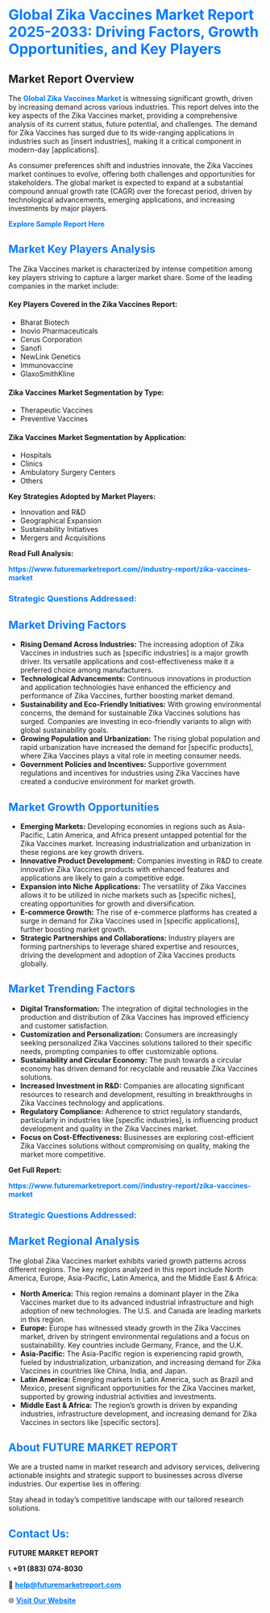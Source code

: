<h1 style="color: #007BFF;">Global Zika Vaccines Market Report 2025-2033: Driving Factors, Growth Opportunities, and Key Players</h1>

<section id="overview">
<h2>Market Report Overview</h2>
<p>The <a href="https://www.futuremarketreport.com//industry-report/zika-vaccines-market" style="color: #007BFF; text-decoration: none;"><strong>Global Zika Vaccines Market</strong></a> is witnessing significant growth, driven by increasing demand across various industries. This report delves into the key aspects of the Zika Vaccines market, providing a comprehensive analysis of its current status, future potential, and challenges. The demand for Zika Vaccines has surged due to its wide-ranging applications in industries such as [insert industries], making it a critical component in modern-day [applications].</p>
<p>As consumer preferences shift and industries innovate, the Zika Vaccines market continues to evolve, offering both challenges and opportunities for stakeholders. The global market is expected to expand at a substantial compound annual growth rate (CAGR) over the forecast period, driven by technological advancements, emerging applications, and increasing investments by major players.</p>
</section>

<section id="overview">
<p><a href="https://www.futuremarketreport.com//request-sample/reportId=49686" style="color: #007BFF; text-decoration: none;"><strong>Explore Sample Report Here</strong></a></p>
</section>

<section id="key-players">
<h2 style="color: #007BFF;">Market Key Players Analysis</h2>
<p>The Zika Vaccines market is characterized by intense competition among key players striving to capture a larger market share. Some of the leading companies in the market include:</p>
<h4>Key Players Covered in the Zika Vaccines Report:</h4>
<ul><li>Bharat Biotech</li><li>Inovio Pharmaceuticals</li><li>Cerus Corporation</li><li>Sanofi</li><li>NewLink Genetics</li><li>Immunovaccine</li><li>GlaxoSmithKline</li></ul>
<h4>Zika Vaccines Market Segmentation by Type:</h4>
<ul><li>Therapeutic Vaccines</li><li>Preventive Vaccines</li></ul>

<h4>Zika Vaccines Market Segmentation by Application:</h4>
<ul><li>Hospitals</li><li>Clinics</li><li>Ambulatory Surgery Centers</li><li>Others</li></ul>
<p><strong>Key Strategies Adopted by Market Players:</strong></p>
<ul>
<li>Innovation and R&D</li>
<li>Geographical Expansion</li>
<li>Sustainability Initiatives</li>
<li>Mergers and Acquisitions</li>
</ul>
</section>

<section>
<p><strong>Read Full Analysis: </strong></p><a href="https://www.futuremarketreport.com//industry-report/zika-vaccines-market" style="color: #007BFF; text-decoration: none;"><strong>https://www.futuremarketreport.com//industry-report/zika-vaccines-market</strong></a>
<h3 style="color: #007BFF;">Strategic Questions Addressed:</h3>
</section>

<section id="driving-factors">
<h2 style="color: #007BFF;">Market Driving Factors</h2>
<ul>
<li><strong>Rising Demand Across Industries:</strong> The increasing adoption of Zika Vaccines in industries such as [specific industries] is a major growth driver. Its versatile applications and cost-effectiveness make it a preferred choice among manufacturers.</li>
<li><strong>Technological Advancements:</strong> Continuous innovations in production and application technologies have enhanced the efficiency and performance of Zika Vaccines, further boosting market demand.</li>
<li><strong>Sustainability and Eco-Friendly Initiatives:</strong> With growing environmental concerns, the demand for sustainable Zika Vaccines solutions has surged. Companies are investing in eco-friendly variants to align with global sustainability goals.</li>
<li><strong>Growing Population and Urbanization:</strong> The rising global population and rapid urbanization have increased the demand for [specific products], where Zika Vaccines plays a vital role in meeting consumer needs.</li>
<li><strong>Government Policies and Incentives:</strong> Supportive government regulations and incentives for industries using Zika Vaccines have created a conducive environment for market growth.</li>
</ul>
</section>

<section id="growth-opportunities">
<h2 style="color: #007BFF;">Market Growth Opportunities</h2>
<ul>
<li><strong>Emerging Markets:</strong> Developing economies in regions such as Asia-Pacific, Latin America, and Africa present untapped potential for the Zika Vaccines market. Increasing industrialization and urbanization in these regions are key growth drivers.</li>
<li><strong>Innovative Product Development:</strong> Companies investing in R&D to create innovative Zika Vaccines products with enhanced features and applications are likely to gain a competitive edge.</li>
<li><strong>Expansion into Niche Applications:</strong> The versatility of Zika Vaccines allows it to be utilized in niche markets such as [specific niches], creating opportunities for growth and diversification.</li>
<li><strong>E-commerce Growth:</strong> The rise of e-commerce platforms has created a surge in demand for Zika Vaccines used in [specific applications], further boosting market growth.</li>
<li><strong>Strategic Partnerships and Collaborations:</strong> Industry players are forming partnerships to leverage shared expertise and resources, driving the development and adoption of Zika Vaccines products globally.</li>
</ul>
</section>

<section id="trending-factors">
<h2 style="color: #007BFF;">Market Trending Factors</h2>
<ul>
<li><strong>Digital Transformation:</strong> The integration of digital technologies in the production and distribution of Zika Vaccines has improved efficiency and customer satisfaction.</li>
<li><strong>Customization and Personalization:</strong> Consumers are increasingly seeking personalized Zika Vaccines solutions tailored to their specific needs, prompting companies to offer customizable options.</li>
<li><strong>Sustainability and Circular Economy:</strong> The push towards a circular economy has driven demand for recyclable and reusable Zika Vaccines solutions.</li>
<li><strong>Increased Investment in R&D:</strong> Companies are allocating significant resources to research and development, resulting in breakthroughs in Zika Vaccines technology and applications.</li>
<li><strong>Regulatory Compliance:</strong> Adherence to strict regulatory standards, particularly in industries like [specific industries], is influencing product development and quality in the Zika Vaccines market.</li>
<li><strong>Focus on Cost-Effectiveness:</strong> Businesses are exploring cost-efficient Zika Vaccines solutions without compromising on quality, making the market more competitive.</li>
</ul>
</section>

<section>
<p><strong>Get Full Report: </strong></p><a href="https://www.futuremarketreport.com//industry-report/zika-vaccines-market" style="color: #007BFF; text-decoration: none;"><strong>https://www.futuremarketreport.com//industry-report/zika-vaccines-market</strong></a>
<h3 style="color: #007BFF;">Strategic Questions Addressed:</h3>
</section>


<section id="regional-analysis">
<h2 style="color: #007BFF;">Market Regional Analysis</h2>
<p>The global Zika Vaccines market exhibits varied growth patterns across different regions. The key regions analyzed in this report include North America, Europe, Asia-Pacific, Latin America, and the Middle East & Africa:</p>
<ul>
<li><strong>North America:</strong> This region remains a dominant player in the Zika Vaccines market due to its advanced industrial infrastructure and high adoption of new technologies. The U.S. and Canada are leading markets in this region.</li>
<li><strong>Europe:</strong> Europe has witnessed steady growth in the Zika Vaccines market, driven by stringent environmental regulations and a focus on sustainability. Key countries include Germany, France, and the U.K.</li>
<li><strong>Asia-Pacific:</strong> The Asia-Pacific region is experiencing rapid growth, fueled by industrialization, urbanization, and increasing demand for Zika Vaccines in countries like China, India, and Japan.</li>
<li><strong>Latin America:</strong> Emerging markets in Latin America, such as Brazil and Mexico, present significant opportunities for the Zika Vaccines market, supported by growing industrial activities and investments.</li>
<li><strong>Middle East & Africa:</strong> The region’s growth is driven by expanding industries, infrastructure development, and increasing demand for Zika Vaccines in sectors like [specific sectors].</li>
</ul>
</section>

<footer>
<h2 style="color: #007BFF;">About FUTURE MARKET REPORT</h2>
<p>We are a trusted name in market research and advisory services, delivering actionable insights and strategic support to businesses across diverse industries. Our expertise lies in offering:</p>

<p>Stay ahead in today’s competitive landscape with our tailored research solutions.</p>

<h2 style="color: #007BFF;">Contact Us:</h2>
<p><strong>FUTURE MARKET REPORT</strong></p>
<p>📞 <strong>+91 (883) 074-8030</strong></p>
<p>📧 <strong><a href="mailto:help@futuremarketreport.com" style="color: #007BFF;">help@futuremarketreport.com</a></strong></p>
<p>🌐 <strong><a href="https://www.futuremarketreport.com/" style="color: #007BFF;">Visit Our Website</a></strong></p>
</footer>